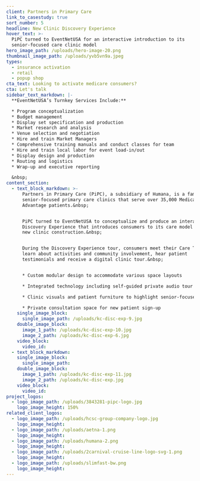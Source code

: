 ```yaml
---
client: Partners in Primary Care
link_to_casestudy: true
sort_number: 5
headline: New Clinic Discovery Experience
hover_text: >-
  PiPC turned to EventNetUSA for an interactive introduction to its
  senior-focused care clinic model
hero_image_path: /uploads/hero-image-20.png
thumbnail_image_path: /uploads/yvb5vn9a.jpeg
types:
  - insurance activation
  - retail
  - popup shop
cta_text: Looking to activate medicare consumers?
cta: Let's talk
sidebar_text_markdown: |-
  **EventNetUSA’s Turnkey Services Include:**

  * Program conceptualization
  * Budget management
  * Display set specification and production
  * Market research and analysis
  * Venue selection and negotiation
  * Hire and train Market Managers
  * Comprehensive training manuals and conduct classes for team
  * Hire and train local labor for event load-in/out
  * Display design and production
  * Routing and logistics
  * Wrap-up and executive reporting

  &nbsp;
content_section:
  - text_block_markdown: >-
      Partners in Primary Care (PiPC), a subsidiary of Humana, is a family of
      senior-focused primary care clinics that serve over 35,000 Medicare
      Advantage patients.&nbsp;


      PiPC turned to EventNetUSA to conceptualize and produce an interactive
      Discovery Experience that introduces consumers to its care model during
      new clinic construction.&nbsp;


      During the Discovery Experience tour, consumers meet their Care Team,
      learn about activities and community involvement, hear patient
      testimonials and receive a digital clinic tour.&nbsp;


      * Custom modular design to accommodate various space layouts

      * Integrated technology including self-guided private audio tour

      * Clinic visuals and patient furniture to highlight senior-focused design

      * Private consultation space for new patient sign-up
    single_image_block:
      single_image_path: /uploads/kc-disc-exp-9.jpg
    double_image_block:
      image_1_path: /uploads/kc-disc-exp-10.jpg
      image_2_path: /uploads/kc-disc-exp-6.jpg
    video_block:
      video_id:
  - text_block_markdown:
    single_image_block:
      single_image_path:
    double_image_block:
      image_1_path: /uploads/kc-disc-exp-11.jpg
      image_2_path: /uploads/kc-disc-exp.jpg
    video_block:
      video_id:
project_logos:
  - logo_image_path: /uploads/3843281-pipc-logo.jpg
    logo_image_height: 150%
related_client_logos:
  - logo_image_path: /uploads/hcsc-group-company-logo.jpg
    logo_image_height:
  - logo_image_path: /uploads/aetna-1.png
    logo_image_height:
  - logo_image_path: /uploads/humana-2.png
    logo_image_height:
  - logo_image_path: /uploads/2carnival-cruise-line-logo-svg-1.png
    logo_image_height:
  - logo_image_path: /uploads/slimfast-bw.png
    logo_image_height:
---
```


